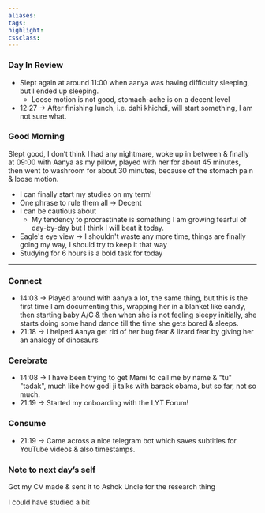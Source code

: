 ```yaml
---
aliases:  
tags:
highlight:  
cssclass:
---
```

### Day In Review
- Slept again at around 11:00 when aanya was having difficulty sleeping, but I ended up sleeping.
	- Loose motion is not good, stomach-ache is on a decent level
- 12:27 → After finishing lunch, i.e. dahi khichdi, will start something, I am not sure what.

### Good Morning
Slept good, I don’t think I had any nightmare, woke up in between & finally at 09:00 with Aanya as my pillow, played with her for about 45 minutes, then went to washroom for about 30 minutes, because of the stomach pain & loose motion.

- I can finally start my studies on my term!
- One phrase to rule them all → Decent
- I can be cautious about
    - My tendency to procrastinate is something I am growing fearful of day-by-day but I think I will beat it today.
- Eagle's eye view → I shouldn't waste any more time, things are finally going my way, I should try to keep it that way
- Studying for 6 hours is a bold task for today


--- 

### Connect
- 14:03 → Played around with aanya a lot, the same thing, but this is the first time I am documenting this, wrapping her in a blanket like candy, then starting baby A/C & then when she is not feeling sleepy initially, she starts doing some hand dance till the time she gets bored & sleeps.
- 21:18 → I helped Aanya get rid of her bug fear & lizard fear by giving her an analogy of dinosaurs

### Cerebrate
- 14:08 → I have been trying to get Mami to call me by name & "tu" "tadak", much like how godi ji talks with barack obama, but so far, not so much. 
- 21:19 → Started my onboarding with the LYT Forum!

### Consume
- 21:19 → Came across a nice telegram bot which saves subtitles for YouTube videos & also timestamps.

### Note to next day’s self
Got my CV made & sent it to Ashok Uncle for the research thing


I could have studied a bit
